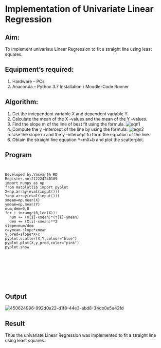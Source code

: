 # Implementation of Univariate Linear Regression
## Aim:
To implement univariate Linear Regression to fit a straight line using least squares.
## Equipment’s required:
1.	Hardware – PCs
2.	Anaconda – Python 3.7 Installation / Moodle-Code Runner
## Algorithm:
1.	Get the independent variable X and dependent variable Y.
2.	Calculate the mean of the X -values and the mean of the Y -values.
3.	Find the slope m of the line of best fit using the formula.
 ![eqn1](./eq1.jpg)
4.	Compute the y -intercept of the line by using the formula:
![eqn2](./eq2.jpg)  
5.	Use the slope m and the y -intercept to form the equation of the line.
6.	Obtain the straight line equation Y=mX+b and plot the scatterplot.
## Program
```


Developed by:Yasvanth RD
Register.no:212224240189
import numpy as np
from matplotlib import pyplot
X=np.array(eval(input()))
Y=np.array(eval(input()))
xmean=np.mean(X)
ymean=np.mean(Y)
num,dem=0,0
for i inrange(0,len(X)):
  num += (X[i]-xmean)*(Y[i]-ymean)
  dem += (X[i]-xmean)**2
slope=num/dem
c=ymean-slope*xmean
y_pred=slope*X+c
pyplot.scatter(X,Y,colour="blue")
pyplot.plot(X,y_pred,color="pink")
pyplot.show









```
## Output
![450624996-992d0a22-d1f8-44e3-abd8-34cb0e5e42fd](https://github.com/user-attachments/assets/32636442-a26f-4a88-ad94-52cc259186b2)


## Result
Thus the univariate Linear Regression was implemented to fit a straight line using least squares.
